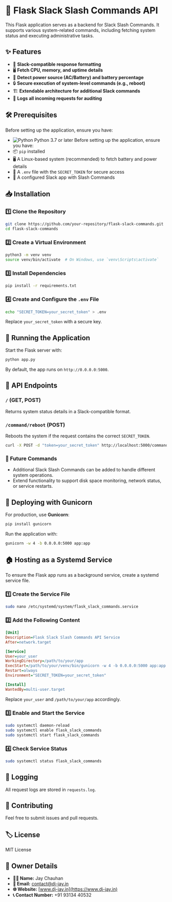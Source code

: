 # 🚀 Flask Slack Slash Commands API

This Flask application serves as a backend for Slack Slash Commands. It supports various system-related commands, including fetching system status and executing administrative tasks.

## ✨ Features
- 💬 **Slack-compatible response formatting**
- 🖥️ **Fetch CPU, memory, and uptime details**
- 🔋 **Detect power source (AC/Battery) and battery percentage**
- 🔒 **Secure execution of system-level commands (e.g., reboot)**
- 🏗️ **Extendable architecture for additional Slack commands**
- 📜 **Logs all incoming requests for auditing**

## 🛠 Prerequisites
Before setting up the application, ensure you have:
- ![Python](https://img.shields.io/badge/Python-3.7%2B-blue?logo=python) Python 3.7 or later
Before setting up the application, ensure you have:
- 📦 `pip` installed
- 🖥️ A Linux-based system (recommended) to fetch battery and power details
- 🔑 A `.env` file with the `SECRET_TOKEN` for secure access
- 🔗 A configured Slack app with Slash Commands

## 📥 Installation
### 1️⃣ Clone the Repository
```bash
git clone https://github.com/your-repository/flask-slack-commands.git
cd flask-slack-commands
```

### 2️⃣ Create a Virtual Environment
```bash
python3 -m venv venv
source venv/bin/activate  # On Windows, use `venv\Scripts\activate`
```

### 3️⃣ Install Dependencies
```bash
pip install -r requirements.txt
```

### 4️⃣ Create and Configure the `.env` File
```bash
echo "SECRET_TOKEN=your_secret_token" > .env
```
Replace `your_secret_token` with a secure key.

## 🚀 Running the Application
Start the Flask server with:
```bash
python app.py
```
By default, the app runs on `http://0.0.0.0:5000`.

## 🔌 API Endpoints
### `/` (GET, POST)
Returns system status details in a Slack-compatible format.

### `/command/reboot` (POST)
Reboots the system if the request contains the correct `SECRET_TOKEN`.
```bash
curl -X POST -d "token=your_secret_token" http://localhost:5000/command/reboot
```

### 🔮 Future Commands
- Additional Slack Slash Commands can be added to handle different system operations.
- Extend functionality to support disk space monitoring, network status, or service restarts.

## 🚀 Deploying with Gunicorn
For production, use **Gunicorn**:
```bash
pip install gunicorn
```
Run the application with:
```bash
gunicorn -w 4 -b 0.0.0.0:5000 app:app
```

## 🏠 Hosting as a Systemd Service
To ensure the Flask app runs as a background service, create a systemd service file.

### 1️⃣ Create the Service File
```bash
sudo nano /etc/systemd/system/flask_slack_commands.service
```

### 2️⃣ Add the Following Content
```ini
[Unit]
Description=Flask Slack Slash Commands API Service
After=network.target

[Service]
User=your_user
WorkingDirectory=/path/to/your/app
ExecStart=/path/to/your/venv/bin/gunicorn -w 4 -b 0.0.0.0:5000 app:app
Restart=always
Environment="SECRET_TOKEN=your_secret_token"

[Install]
WantedBy=multi-user.target
```
Replace `your_user` and `/path/to/your/app` accordingly.

### 3️⃣ Enable and Start the Service
```bash
sudo systemctl daemon-reload
sudo systemctl enable flask_slack_commands
sudo systemctl start flask_slack_commands
```

### 4️⃣ Check Service Status
```bash
sudo systemctl status flask_slack_commands
```

## 📜 Logging
All request logs are stored in `requests.log`.

## 🤝 Contributing
Feel free to submit issues and pull requests.

## 🏷 License
MIT License

## 👤 Owner Details
- **👨‍💻 Name:** Jay Chauhan
- **📧 Email:** [contact@dj-jay.in](mailto:contact@dj-jay.in)
- **🌐 Website:** [www.dj-jay.in](https://www.dj-jay.in)
- **📞 Contact Number:** +91 93134 40532
